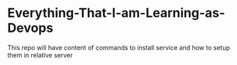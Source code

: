 # Everything-That-I-am-Learning-as-Devops
This repo will have content of commands to install service and how to setup them in relative server
